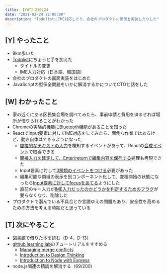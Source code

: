 ```yaml
---
title: 【YWT】210224
date: "2021-02-24 22:00:00"
description: "TodolistにIME対応したり、会社のプロダクトに画面を実装したりした"
---
```


## [Y] やったこと

- 9km歩いた
- [Todolist](https://todolist.expfrom.me/)にちょっと手を加えた
  - タイトルの変更
  - IME入力対応（日本語、韓国語）
- 会社のプロダクトの画面実装をはじめた
- JavaScriptの型保全問題をいかに解消するかについてCTOと話をした

## [W] わかったこと

- 家の近くにある区民集会場を調べてみたら、事前申請と費用を済ませれば場所が借りられることがわかった
- Chromeの実験的機能に[Bluetooth機能](https://developer.mozilla.org/ja/docs/Web/API/Bluetooth)があることを知った
- ReactでInput要素に対してIME対応をしてみたら、面倒な作業ではあるけど、動き自体はできるようになった
  - [間接的なテキストの入力](https://developer.mozilla.org/ja/docs/Web/API/CompositionEvent)を検知するイベントがあって、Reactの[合成イベント](https://ja.reactjs.org/docs/events.html)で取得できる
  - [間接入力を確定して、Enter/returnで編集内容を保存する](https://github.com/LeeDDHH/react-typescript-todolist/commit/002249395999f2e7801b3ae78ecc84b258666471#diff-1b23978220b5ff2b7d58ed4642d215b8bf9c7edaa55828531df2701fdd61289cR78)処理も再現できた
  - Input要素に対して[3種類のイベントをつける](https://github.com/LeeDDHH/react-typescript-todolist/commit/002249395999f2e7801b3ae78ecc84b258666471#diff-1b23978220b5ff2b7d58ed4642d215b8bf9c7edaa55828531df2701fdd61289cR107)必要があった
  - 編集可能な領域の表示を別コンポーネント化して、変種開始の状態になったら[Input要素に対してfocusをあてる](https://github.com/LeeDDHH/react-typescript-todolist/commit/de093dac5963936d7fc7d0c23e3c8bc4123060e8#diff-e1edc91d3e6d807fc4d0df3c03670fd88bf625d91002757f82bfa70d17294fbeR19)ようにした
  - 直前のキー入力が[IME入力だったのかどうかを判定するためのフラグ](https://github.com/LeeDDHH/react-typescript-todolist/commit/de093dac5963936d7fc7d0c23e3c8bc4123060e8#diff-1b23978220b5ff2b7d58ed4642d215b8bf9c7edaa55828531df2701fdd61289cL32)が要らなくなり、削除した
- プロダクトで潜んでいる不具合とか言語ゆえの問題もあり、安全性を高めるための方法を考える時期だと思っている

## [T] 次にやること

- 図書館で借りた本を読む（D-4、D-13）
- [github learning lab](https://lab.github.com/githubtraining)のチュートリアルをすすめる
  - [Managing merge conflicts](https://lab.github.com/githubtraining/managing-merge-conflicts)
  - [Introduction to Design Thinking](https://lab.github.com/githubtraining/introduction-to-design-thinking)
  - [Introduction to Node with Express](https://lab.github.com/everydeveloper/introduction-to-node-with-express)
- node.js関連の積読を解消する（69/200）
